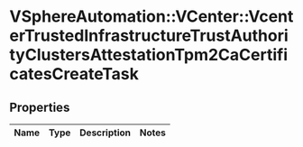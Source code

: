 # VSphereAutomation::VCenter::VcenterTrustedInfrastructureTrustAuthorityClustersAttestationTpm2CaCertificatesCreateTask

## Properties
Name | Type | Description | Notes
------------ | ------------- | ------------- | -------------


